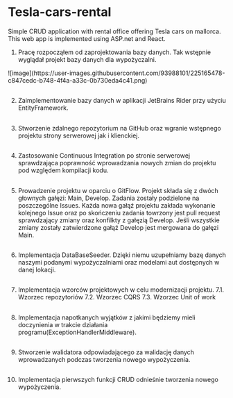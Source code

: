 # Tesla-cars-rental
Simple CRUD application with rental office offering Tesla cars on mallorca. This web app is implemented using ASP.net and React.

1. Pracę rozpocząłem od zaprojektowania bazy danych. Tak wstępnie wyglądał projekt bazy danych dla wypożyczalni.
<div class="center">
![image](https://user-images.githubusercontent.com/93988101/225165478-c847cedc-b748-4f4a-a33c-0b730eda4c41.png)
</div>

##

2. Zaimplementowanie bazy danych w aplikacji JetBrains Rider przy użyciu EntityFramework.

##

3. Stworzenie zdalnego repozytorium na GitHub oraz wgranie wstępnego projektu strony serwerowej jak i klienckiej.

##

4. Zastosowanie Continuous Integration po stronie serwerowej sprawdzająca poprawność wprowadzania nowych zmian do projektu pod względem kompilacji kodu.

##

5. Prowadzenie projektu w oparciu o GitFlow. Projekt składa się z dwóch głownych gałęzi: Main, Develop. Zadania zostały podzielone na poszczególne Issues. Każda nowa gałąź projektu zakłada wykonanie kolejnego Issue oraz po skończeniu zadania towrzony jest pull request sprawdzający zmiany oraz konfilkty z gałęzią Develop. Jeśli wszystkie zmiany zostały zatwierdzone gałąź Develop jest mergowana do gałęzi Main.

##

6. Implementacja DataBaseSeeder. Dzięki niemu uzupełniamy bazę danych naszymi podanymi wypożyczalniami oraz modelami aut dostępnych w danej lokacji.

##

7. Implementacja wzorców projektowych w celu modernizacji projektu.
7.1. Wzorzec repozytoriów
7.2. Wzorzec CQRS
7.3. Wzorzec Unit of work

##

8. Implementacja napotkanych wyjątków z jakimi będziemy mieli doczynienia w trakcie działania programu(ExceptionHandlerMiddleware).

##

9. Stworzenie walidatora odpowiadającego za walidację danych wprowadzanych podczas tworzenia nowego wypożyczenia.

##

10. Implementacja pierwszych funkcji CRUD odnieśnie tworzenia nowego wypożyczenia.
